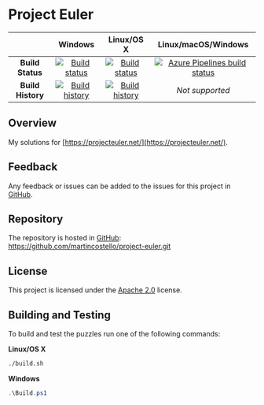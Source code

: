 # Project Euler

| | Windows | Linux/OS X | Linux/macOS/Windows |
|:-:|:-:|:-:|:-:|
| **Build Status** | [![Build status](https://img.shields.io/travis/martincostello/project-euler/master.svg)](https://travis-ci.org/martincostello/project-euler) | [![Build status](https://img.shields.io/appveyor/ci/martincostello/project-euler/master.svg)](https://ci.appveyor.com/project/martincostello/project-euler) | [![Azure Pipelines build status](https://dev.azure.com/martincostello/project-euler/_apis/build/status/CI)](https://dev.azure.com/martincostello/project-euler/_build/latest?definitionId=68) |
| **Build History** | [![Build history](https://buildstats.info/travisci/chart/martincostello/project-euler?branch=master&includeBuildsFromPullRequest=false)](https://travis-ci.org/martincostello/project-euler) |  [![Build history](https://buildstats.info/appveyor/chart/martincostello/project-euler?branch=master&includeBuildsFromPullRequest=false)](https://ci.appveyor.com/project/martincostello/project-euler) | _Not supported_ |

## Overview

My solutions for [https://projecteuler.net/](https://projecteuler.net/).

## Feedback

Any feedback or issues can be added to the issues for this project in [GitHub](https://github.com/martincostello/project-euler/issues).

## Repository

The repository is hosted in [GitHub](https://github.com/martincostello/project-euler): https://github.com/martincostello/project-euler.git

## License

This project is licensed under the [Apache 2.0](https://github.com/martincostello/project-euler/blob/master/LICENSE) license.

## Building and Testing

To build and test the puzzles run one of the following commands:

**Linux/OS X**

```sh
./build.sh
```

**Windows**

```powershell
.\Build.ps1
```

